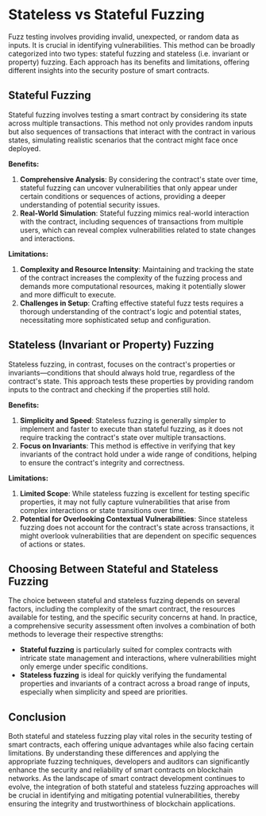 # Stateless vs Stateful Fuzzing

Fuzz testing involves providing invalid, unexpected, or random data as inputs.  It is crucial in identifying vulnerabilities. This method can be broadly categorized into two types: stateful fuzzing and stateless (i.e. invariant or property) fuzzing. Each approach has its benefits and limitations, offering different insights into the security posture of smart contracts.

## Stateful Fuzzing

Stateful fuzzing involves testing a smart contract by considering its state across multiple transactions. This method not only provides random inputs but also sequences of transactions that interact with the contract in various states, simulating realistic scenarios that the contract might face once deployed.

**Benefits:**

1. **Comprehensive Analysis**: By considering the contract's state over time, stateful fuzzing can uncover vulnerabilities that only appear under certain conditions or sequences of actions, providing a deeper understanding of potential security issues.
2. **Real-World Simulation**: Stateful fuzzing mimics real-world interaction with the contract, including sequences of transactions from multiple users, which can reveal complex vulnerabilities related to state changes and interactions.

**Limitations:**

1. **Complexity and Resource Intensity**: Maintaining and tracking the state of the contract increases the complexity of the fuzzing process and demands more computational resources, making it potentially slower and more difficult to execute.
2. **Challenges in Setup**: Crafting effective stateful fuzz tests requires a thorough understanding of the contract's logic and potential states, necessitating more sophisticated setup and configuration.

## Stateless (Invariant or Property) Fuzzing

Stateless fuzzing, in contrast, focuses on the contract's properties or invariants—conditions that should always hold true, regardless of the contract's state. This approach tests these properties by providing random inputs to the contract and checking if the properties still hold.

**Benefits:**

1. **Simplicity and Speed**: Stateless fuzzing is generally simpler to implement and faster to execute than stateful fuzzing, as it does not require tracking the contract's state over multiple transactions.
2. **Focus on Invariants**: This method is effective in verifying that key invariants of the contract hold under a wide range of conditions, helping to ensure the contract's integrity and correctness.

**Limitations:**

1. **Limited Scope**: While stateless fuzzing is excellent for testing specific properties, it may not fully capture vulnerabilities that arise from complex interactions or state transitions over time.
2. **Potential for Overlooking Contextual Vulnerabilities**: Since stateless fuzzing does not account for the contract's state across transactions, it might overlook vulnerabilities that are dependent on specific sequences of actions or states.

## Choosing Between Stateful and Stateless Fuzzing

The choice between stateful and stateless fuzzing depends on several factors, including the complexity of the smart contract, the resources available for testing, and the specific security concerns at hand. In practice, a comprehensive security assessment often involves a combination of both methods to leverage their respective strengths:

- **Stateful fuzzing** is particularly suited for complex contracts with intricate state management and interactions, where vulnerabilities might only emerge under specific conditions.
- **Stateless fuzzing** is ideal for quickly verifying the fundamental properties and invariants of a contract across a broad range of inputs, especially when simplicity and speed are priorities.

## Conclusion

Both stateful and stateless fuzzing play vital roles in the security testing of smart contracts, each offering unique advantages while also facing certain limitations. By understanding these differences and applying the appropriate fuzzing techniques, developers and auditors can significantly enhance the security and reliability of smart contracts on blockchain networks. As the landscape of smart contract development continues to evolve, the integration of both stateful and stateless fuzzing approaches will be crucial in identifying and mitigating potential vulnerabilities, thereby ensuring the integrity and trustworthiness of blockchain applications.
